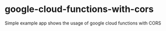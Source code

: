 # google-cloud-functions-with-cors
Simple example app shows the usage of google cloud functions with CORS
